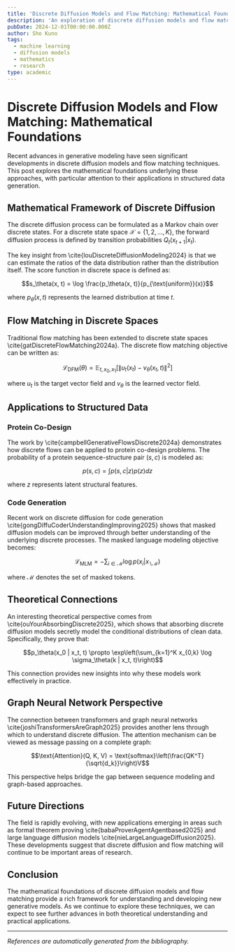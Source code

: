```yaml
---
title: 'Discrete Diffusion Models and Flow Matching: Mathematical Foundations'
description: 'An exploration of discrete diffusion models and flow matching with mathematical foundations and recent advances'
pubDate: 2024-12-01T00:00:00.000Z
author: Sho Kuno
tags:
  - machine learning
  - diffusion models
  - mathematics
  - research
type: academic
---
```


# Discrete Diffusion Models and Flow Matching: Mathematical Foundations

Recent advances in generative modeling have seen significant developments in discrete diffusion models and flow matching techniques. This post explores the mathematical foundations underlying these approaches, with particular attention to their applications in structured data generation.

## Mathematical Framework of Discrete Diffusion

The discrete diffusion process can be formulated as a Markov chain over discrete states. For a discrete state space $\mathcal{X} = \{1, 2, \ldots, K\}$, the forward diffusion process is defined by transition probabilities $Q_t(x_{t+1}|x_t)$.

The key insight from \cite{louDiscreteDiffusionModeling2024} is that we can estimate the ratios of the data distribution rather than the distribution itself. The score function in discrete space is defined as:

$$s_\theta(x, t) = \log \frac{p_\theta(x, t)}{p_{\text{uniform}}(x)}$$

where $p_\theta(x,t)$ represents the learned distribution at time $t$.

## Flow Matching in Discrete Spaces

Traditional flow matching has been extended to discrete state spaces \cite{gatDiscreteFlowMatching2024a}. The discrete flow matching objective can be written as:

$$\mathcal{L}_{\text{DFM}}(\theta) = \mathbb{E}_{t, x_0, x_1}[\|u_t(x_t)-v_\theta(x_t,t)\|^2]$$

where $u_t$ is the target vector field and $v_\theta$ is the learned vector field.

## Applications to Structured Data

### Protein Co-Design

The work by \cite{campbellGenerativeFlowsDiscrete2024a} demonstrates how discrete flows can be applied to protein co-design problems. The probability of a protein sequence-structure pair $(s,c)$ is modeled as:

$$p(s,c) = \int p(s,c|z)p(z)dz$$

where $z$ represents latent structural features.

### Code Generation

Recent work on discrete diffusion for code generation \cite{gongDiffuCoderUnderstandingImproving2025} shows that masked diffusion models can be improved through better understanding of the underlying discrete processes. The masked language modeling objective becomes:

$$\mathcal{L}_{\text{MLM}} = -\sum_{i \in \mathcal{M}}\log p(x_i|x_{\backslash\mathcal{M}})$$

where $\mathcal{M}$ denotes the set of masked tokens.

## Theoretical Connections

An interesting theoretical perspective comes from \cite{ouYourAbsorbingDiscrete2025}, which shows that absorbing discrete diffusion models secretly model the conditional distributions of clean data. Specifically, they prove that:

$$p_\theta(x_0 | x_t, t) \propto \exp\left(\sum_{k=1}^K x_{0,k} \log \sigma_\theta(k | x_t, t)\right)$$

This connection provides new insights into why these models work effectively in practice.

## Graph Neural Network Perspective

The connection between transformers and graph neural networks \cite{joshiTransformersAreGraph2025} provides another lens through which to understand discrete diffusion. The attention mechanism can be viewed as message passing on a complete graph:

$$\text{Attention}(Q, K, V) = \text{softmax}\left(\frac{QK^T}{\sqrt{d_k}}\right)V$$

This perspective helps bridge the gap between sequence modeling and graph-based approaches.

## Future Directions

The field is rapidly evolving, with new applications emerging in areas such as formal theorem proving \cite{babaProverAgentAgentbased2025} and large language diffusion models \cite{nieLargeLanguageDiffusion2025}. These developments suggest that discrete diffusion and flow matching will continue to be important areas of research.

## Conclusion

The mathematical foundations of discrete diffusion models and flow matching provide a rich framework for understanding and developing new generative models. As we continue to explore these techniques, we can expect to see further advances in both theoretical understanding and practical applications.

---
*References are automatically generated from the bibliography.*